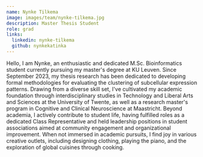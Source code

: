 ```yaml
---
name: Nynke Tilkema
image: images/team/nynke-tilkema.jpg
description: Master Thesis Student
role: grad
links:
  linkedin: nynke-tilkema
  github: nynkekatinka
---
```

Hello, I am Nynke, an enthusiastic and dedicated M.Sc. Bioinformatics student currently pursuing my master's degree at KU Leuven. Since September 2023, my thesis research has been dedicated to developing formal methodologies for evaluating the clustering of subcellular expression patterns. Drawing from a diverse skill set, I've cultivated my academic foundation through interdisciplinary studies in Technology and Liberal Arts and Sciences at the University of Twente, as well as a research master's program in Cognitive and Clinical Neuroscience at Maastricht. Beyond academia, I actively contribute to student life, having fulfilled roles as a dedicated Class Representative and held leadership positions in student associations aimed at community engagement and organizational improvement. When not immersed in academic pursuits, I find joy in various creative outlets, including designing clothing, playing the piano, and the exploration of global cuisines through cooking.